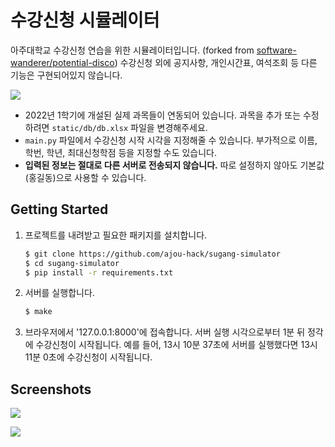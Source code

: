 # 수강신청 시뮬레이터

아주대학교 수강신청 연습을 위한 시뮬레이터입니다. (forked from [software-wanderer/potential-disco](https://github.com/software-wanderer/potential-disco)) 수강신청 외에 공지사항, 개인시간표, 여석조회 등 다른 기능은 구현되어있지 않습니다.

![](https://user-images.githubusercontent.com/6410412/218300888-2907ce24-6427-40eb-9063-97883080e9ce.png)

* 2022년 1학기에 개설된 실제 과목들이 연동되어 있습니다. 과목을 추가 또는 수정하려면 `static/db/db.xlsx` 파일을 변경해주세요.
* `main.py` 파일에서 수강신청 시작 시각을 지정해줄 수 있습니다. 부가적으로 이름, 학번, 학년, 최대신청학점 등을 지정할 수도 있습니다.
* **입력된 정보는 절대로 다른 서버로 전송되지 않습니다.** 따로 설정하지 않아도 기본값(홍길동)으로 사용할 수 있습니다.

## Getting Started

1. 프로젝트를 내려받고 필요한 패키지를 설치합니다.
   ```sh
   $ git clone https://github.com/ajou-hack/sugang-simulator
   $ cd sugang-simulator
   $ pip install -r requirements.txt
   ```
2. 서버를 실행합니다.
   ```sh
   $ make
   ```
3. 브라우저에서 '127.0.0.1:8000'에 접속합니다. 서버 실행 시각으로부터 1분 뒤 정각에 수강신청이 시작됩니다. 예를 들어, 13시 10분 37초에 서버를 실행했다면 13시 11분 0초에 수강신청이 시작됩니다.

## Screenshots

![](https://user-images.githubusercontent.com/6410412/218300879-9567bf3e-4895-456d-8629-ed6dd89336d6.png)

![](https://user-images.githubusercontent.com/6410412/218300921-e1b6b251-c676-4661-a3c0-10150693412d.png)
